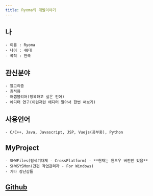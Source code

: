 ```yaml
---
title: Ryoma의 개발이야기
---
```

## **나**
```
- 이름 : Ryoma
- 나이 : 40대
- 국적 : 한국
```

## **관신분야**
```
- 알고리즘
- 최적화
- 어셈블리어(정복하고 싶은 언어)
- 에디터 연구(이런저런 에디터 깔아서 한번 써보기)
```

## **사용언어**
```
- C/C++, Java, Javascript, JSP, Vuejs(공부중), Python
```

## **MyProject**
```
- SHWFiles(탐색기대체 - CrossPlatform) - **현재는 윈도우 버전만 있음**
- SHWSYSMon(간편 작업관리자 - For Windows)
- 기타 장난감들
```
## [**Github**](https://github.com/bbygoodluck)
